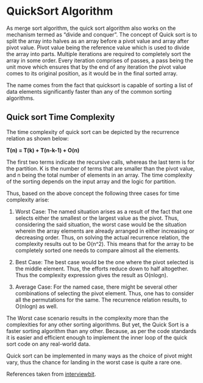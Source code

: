 # QuickSort Algorithm

As merge sort algorithm, the quick sort algorithm also works on the mechanism termed as “divide and conquer”. The concept of Quick sort is to split the array into halves as an array before a pivot value and array after pivot value. Pivot value being the reference value which is used to divide the array into parts. Multiple iterations are required to completely sort the array in some order. Every iteration comprises of passes, a pass being the unit move which ensures that by the end of any iteration the pivot value comes to its original position, as it would be in the final sorted array.

The name comes from the fact that quicksort is capable of sorting a list of data elements significantly faster than any of the common sorting algorithms.

## Quick sort Time Complexity

The time complexity of quick sort can be depicted by the recurrence relation as shown below:

**T(n) = T(k) + T(n-k-1) + O(n)**

The first two terms indicate the recursive calls, whereas the last term is for the partition. K is the number of terms that are smaller than the pivot value, and n being the total number of elements in an array. The time complexity of the sorting depends on the input array and the logic for partition.

Thus, based on the above concept the following three cases for time complexity arise:

 1. Worst Case:
The named situation arises as a result of the fact that one selects either the smallest or the largest value as the pivot. Thus, considering the said situation, the worst case would be the situation wherein the array elements are already arranged in either increasing or decreasing order. Thus, on solving the actual recurrence relation, the complexity results out to be O(n^2). This means that for the array to be completely sorted one needs to compare almost all the elements.
 
 2. Best Case:
 The best case would be the one where the pivot selected is the middle element. Thus, the efforts reduce down to half altogether. Thus the complexity expression gives the result as O(nlogn).
 
 3. Average Case:
For the named case, there might be several other combinations of selecting the pivot element. Thus, one has to consider all the permutations for the same. The recurrence relation results, to O(nlogn) as well.

The Worst case scenario results in the complexity more than the complexities for any other sorting algorithms. But yet, the Quick Sort is a faster sorting algorithm than any other. Because, as per the code standards it is easier and efficient enough to implement the inner loop of the quick sort code on any real-world data.

Quick sort can be implemented in many ways as the choice of pivot might vary, thus the chance for landing in the worst case is quite a rare one.

References taken from [interviewbit](https://www.interviewbit.com/tutorial/quicksort-algorithm/).

